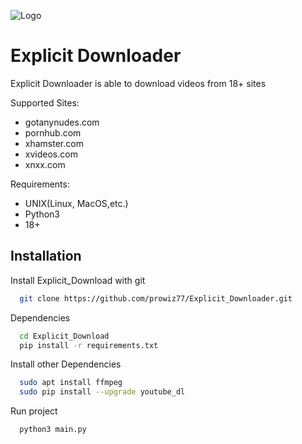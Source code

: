 ![Logo]([https://github.com/prowiz77/Explicit_Downloader/blob/main/logos/explicit2.png])
# Explicit Downloader

Explicit Downloader is able to download videos from 18+ sites

Supported Sites:
  - gotanynudes.com
  - pornhub.com
  - xhamster.com
  - xvideos.com
  - xnxx.com 

Requirements:
  - UNIX(Linux, MacOS,etc.)
  - Python3
  - 18+
   


## Installation

Install Explicit_Download with git

```bash
  git clone https://github.com/prowiz77/Explicit_Downloader.git
```

Dependencies
```bash
  cd Explicit_Download  
  pip install -r requirements.txt
```
Install other Dependencies

```bash
  sudo apt install ffmpeg
  sudo pip install --upgrade youtube_dl
``` 
Run project

```bash
  python3 main.py
```  
    
